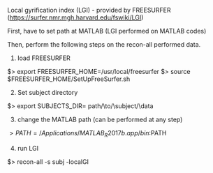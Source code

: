 Local gyrification index (LGI) - provided by FREESURFER (https://surfer.nmr.mgh.harvard.edu/fswiki/LGI)

First, have to set path at MATLAB (LGI performed on MATLAB codes)

Then, perform the following steps on the recon-all performed data.

1. load FREESURFER

$> export FREESURFER_HOME=/usr/local/freesurfer
$> source $FREESURFER_HOME/SetUpFreeSurfer.sh

2. Set subject directory

$> export SUBJECTS_DIR= path/\to/\subject/\data

3. change the MATLAB path (can be performed at any step)

$> PATH=/Applications/MATLAB_R2017b.app/bin:$PATH

4. run LGI

$> recon-all -s subj -localGI
